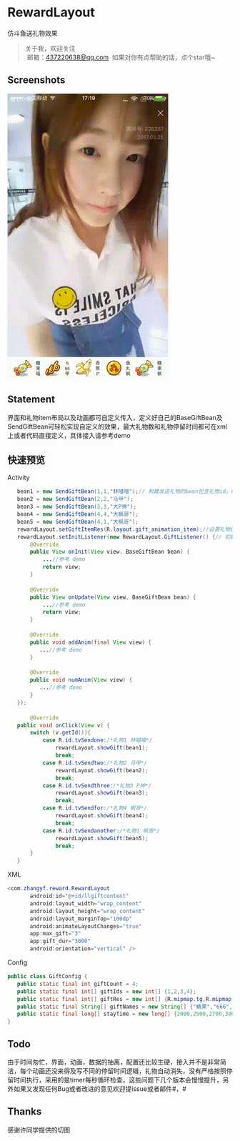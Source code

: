# RewardLayout
仿斗鱼送礼物效果
> 关于我，欢迎关注  
  邮箱：437220638@qq.com
  如果对你有点帮助的话，点个star哦~
 
## Screenshots
![image](/screenshots/photo.gif)

## Statement
界面和礼物item布局以及动画都可自定义传入，定义好自己的BaseGiftBean及SendGiftBean可轻松实现自定义的效果，最大礼物数和礼物停留时间都可在xml上或者代码直接定义，具体接入请参考demo

## 快速预览
Activity
 ```java
    bean1 = new SendGiftBean(1,1,"林喵喵");// 构建发送礼物的bean包含礼物id，name和userid,username
    bean2 = new SendGiftBean(2,2,"马甲");
    bean3 = new SendGiftBean(3,3,"大P神");
    bean4 = new SendGiftBean(4,4,"大枫哥");
    bean5 = new SendGiftBean(4,1,"大枫哥");
    rewardLayout.setGiftItemRes(R.layout.gift_animation_item);//设置礼物item布局
    rewardLayout.setInitListener(new RewardLayout.GiftListener() {// 初始化，更新，载入动画，以及数字动画的回调，可以自定义
        @Override
        public View onInit(View view, BaseGiftBean bean) {
            ...//参考 demo
            return view;
        }

        @Override
        public View onUpdate(View view, BaseGiftBean bean) {
            ...//参考 demo
            return view;
        }

        @Override
        public void addAnim(final View view) {
           ...//参考 demo
        }

        @Override
        public void numAnim(View view) {
           ...//参考 demo
        }
    });
        
        @Override
    public void onClick(View v) {
        switch (v.getId()){
            case R.id.tvSendone:/*礼物1 林喵喵*/
                rewardLayout.showGift(bean1);
                break;
            case R.id.tvSendtwo:/*礼物2 马甲*/
                rewardLayout.showGift(bean2);
                break;
            case R.id.tvSendthree:/*礼物3 P神*/
                rewardLayout.showGift(bean3);
                break;
            case R.id.tvSendfor:/*礼物4 枫哥*/
                rewardLayout.showGift(bean4);
                break;
            case R.id.tvSendanother:/*礼物1 枫哥*/
                rewardLayout.showGift(bean5);
                break;
        }
    }
```
XML
 ```java
<com.zhangyf.reward.RewardLayout
        android:id="@+id/llgiftcontent"
        android:layout_width="wrap_content"
        android:layout_height="wrap_content"
        android:layout_marginTop="100dp"
        android:animateLayoutChanges="true"
        app:max_gift="3"
        app:gift_dur="3000"
        android:orientation="vertical" />
```
Config
 ```java
 public class GiftConfig {
    public static final int giftCount = 4;
    public static final int[] giftIds = new int[] {1,2,3,4};
    public static final int[] giftRes = new int[] {R.mipmap.tg,R.mipmap.good,R.mipmap.banana,R.mipmap.yw};
    public static final String[] giftNames = new String[] {"糖果","666","小香蕉","鱼丸"};
    public static final long[] stayTime = new long[] {2000,2500,2700,3000};
}
 ```
## Todo
由于时间匆忙，界面，动画，数据的抽离，配置还比较生硬，接入并不是非常简洁，每个动画还没来得及写不同的停留时间逻辑，礼物自动消失，没有严格按照停留时间执行，采用的是timer每秒循环检查，这些问题下几个版本会慢慢提升，另外如果又发现任何Bug或者改进的意见欢迎提issue或者邮件#，#

## Thanks
感谢许同学提供的切图
